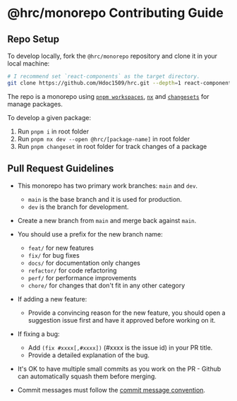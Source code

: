 # @hrc/monorepo Contributing Guide

## Repo Setup

To develop locally, fork the `@hrc/monorepo` repository and clone it in your local
machine:

```bash
# I recommend set `react-components` as the target directory.
git clone https://github.com/Hdoc1509/hrc.git --depth=1 react-components
```

The repo is a monorepo using [`pnpm workspaces`](https://pnpm.io/workspaces),
[`nx`](https://nx.dev) and [`changesets`](https://github.com/changesets/changesets)
for manage packages.

To develop a given package:

1. Run `pnpm i` in root folder
2. Run `pnpm nx dev --open @hrc/[package-name]` in root folder
3. Run `pnpm changeset` in root folder for track changes of a package

## Pull Request Guidelines

- This monorepo has two primary work branches: `main` and `dev`.

  - `main` is the base branch and it is used for production.
  - `dev` is the branch for development.

- Create a new branch from `main` and merge back against `main`.

- You should use a prefix for the new branch name:

  - `feat/` for new features
  - `fix/` for bug fixes
  - `docs/` for documentation only changes
  - `refactor/` for code refactoring
  - `perf/` for performance improvements
  - `chore/` for changes that don't fit in any other category

- If adding a new feature:

  - Provide a convincing reason for the new feature, you should open a
    suggestion issue first and have it approved before working on it.

- If fixing a bug:

  - Add `(fix #xxxx[,#xxxx])` (#xxxx is the issue id) in your PR title.
  - Provide a detailed explanation of the bug.

- It's OK to have multiple small commits as you work on the PR - Github can
  automatically squash them before merging.

- Commit messages must follow the [commit message convention](./.github/commit-convention.md).
